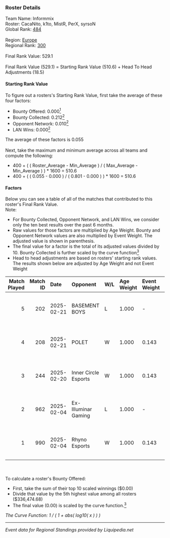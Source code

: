 ### Roster Details<br />
Team Name: Informmix<br />
Roster: CacaNito, k1to, MistR, PerX, syrsoN<br />
Global Rank: [484](../standings_global.md)<br />
<br />
Region: [Europe]( ../standings_europe.md)<br />
Regional Rank: [300]( ../standings_europe.md)<br />
<br />
Final Rank Value:  529.1<br />
<br />
Final Rank Value (529.1) = Starting Rank Value (510.6) + Head To Head Adjustments (18.5)<br />

#### Starting Rank Value<br />
To figure out a rosters's Starting Rank Value, first take the average of these four factors:<br />
- Bounty Offered: 0.000[<sup>1</sup>](#table2)
- Bounty Collected: 0.212[<sup>2</sup>](#table1)
- Opponent Network: 0.010[<sup>2</sup>](#table1)
- LAN Wins: 0.000[<sup>2</sup>](#table1)

The average of these factors is 0.055<br />
<br />
Next, take the maximum and minimum average across all teams and compute the following:<br />
- 400 + ( ( Roster_Average - Min_Average ) / ( Max_Average - Min_Average ) ) * 1600 = 510.6
- 400 + ( ( 0.055 - 0.000 ) / ( 0.801 - 0.000 ) ) * 1600 = 510.6


#### Factors<br />
Below you can see a table of all of the matches that contributed to this roster's Final Rank Value.<br />
Note:<br />

- For Bounty Collected, Opponent Network, and LAN Wins, we consider only the ten best results over the past 6 months.
- Raw values for those factors are multiplied by Age Weight. Bounty and Opponent Network values are also multiplied by Event Weight. The adjusted value is shown in parenthesis.
- The final value for a factor is the total of its adjusted values divided by 10. Bounty Collected is further scaled by the curve function[<sup>3</sup>](#curveFunction)
- Head to head adjustments are based on rosters' starting rank values. The results shown below are adjusted by Age Weight and not Event Weight
<span id="table1"></span><br />


| Match Played | Match ID | Date       | Opponent             | W/L | Age Weight | Event Weight | Bounty Collected | Opponent Network | LAN Wins  | H2H Adj. | Roster                                |
| -: | -: | :- | :- | :- | :- | :- | :- | :- | :- | -: | :- |
|            5 |      202 | 2025-02-21 | BASEMENT BOYS        | L   | 1.000      | -            | -                | -                | -         |   -19.36 | CacaNito, k1to, MistR, PerX, syrsoN   |
|            4 |      208 | 2025-02-21 | POLET                | W   | 1.000      | 0.143        | 0.000 (0.000)    | 0.047 (0.007)    | 0 (0.000) |    15.71 | CacaNito, k1to, MistR, PerX, syrsoN   |
|            3 |      244 | 2025-02-20 | Inner Circle Esports | W   | 1.000      | 0.143        | 0.000 (0.000)    | 0.187 (0.027)    | 0 (0.000) |    15.23 | CacaNito, k1to, MistR, PerX, syrsoN   |
|            2 |      962 | 2025-02-04 | Ex-Illuminar Gaming  | L   | 1.000      | -            | -                | -                | -         |   -20.12 | CacaNito, MistR, PerX, syrsoN, tiziaN |
|            1 |      990 | 2025-02-04 | Rhyno Esports        | W   | 1.000      | 0.143        | 0.013 (0.002)    | 0.447 (0.064)    | 0 (0.000) |    27.00 | CacaNito, MistR, PerX, syrsoN, tiziaN |

<br />
<span id="table2"></span><br />
To calculate a roster's Bounty Offered:<br />

- First, take the sum of their top 10 scaled winnings ($0.00)
- Divide that value by the 5th highest value among all rosters ($336,474.68)
- The final value (0.00) is scaled by the curve function.[<sup>3</sup>](#curveFunction)

<span id="curveFunction"></span>_The Curve Function: 1 / ( 1 + abs( log10( x ) ) )_<br />

---
_Event data for Regional Standings provided by Liquipedia.net_<br />
